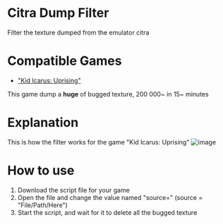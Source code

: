# Citra Dump Filter
Filter the texture dumped from the emulator citra

# Compatible Games
- ["Kid Icarus: Uprising"](https://en.wikipedia.org/wiki/Kid_Icarus:_Uprising)

This game dump a **huge** of bugged texture, 200 000~ in 15~ minutes

# Explanation
This is how the filter works for the game "Kid Icarus: Uprising"
![image](https://github.com/CroissantDuNord/CitraDumpFilter/assets/79372025/1158fe8c-6b66-49a2-bd4b-87f626ee22c0)


# How to use
1. Download the script file for your game
2. Open the file and change the value named "source=" (source = "File/Path/Here")
3. Start the script, and wait for it to delete all the bugged texture

